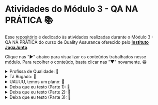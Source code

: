 # Atividades do Módulo 3 - QA NA PRÁTICA 📚

Esse [repositório](https://github.com/LeanDevLima/Squad02_M3) é dedicado às atividades realizadas durante o Módulo 3 - QA NA PRÁTICA do curso de Quality Assurance oferecido pelo [**Instituto JogaJunto**](https://www.jogajuntoinstituto.org/). 

Clique nas "►" abaixo para visualizar os conteúdos trabalhados nesse módulo. Para recolher o conteúdo, basta clicar nas "▼" novamente. 😁

<details>
<summary>Profissa de Qualidade: 🌟</summary>

<details>
<summary>🚀 Descrição da 1ª Atividade: 🌟</summary>
<br>

🔍 Responda a pergunta: O que vocês acham que um aplicativo, site ou software precisa ter para ser um sucesso? Listem, no mínimo, 4 características.

 - A seguir, apresento um resumo das discussões em grupo, complementado por minhas contribuições adicionais:

1. **Usabilidade Intuitiva**: A facilidade de uso é fundamental. Um aplicativo ou software deve ser intuitivo, com uma interface de usuário clara e fácil de entender. Quanto mais rápido os usuários conseguirem entender como usar o sistema, mais provável será que eles continuem a usá-lo.

2. **Solução de Problema**: Um aplicativo de sucesso geralmente resolve um problema real para os usuários. Se ele puder oferecer uma solução eficaz e atender às necessidades dos usuários de maneira melhor ou mais eficiente do que as alternativas existentes, terá uma vantagem competitiva.

3. **Desempenho e Confiabilidade**: Os usuários esperam que um aplicativo funcione sem problemas e de maneira consistente. Problemas de desempenho, lentidão ou falhas frequentes podem levar à frustração dos usuários e à perda de confiança no software.

4. **Valor Agregado e Inovação**: Um aplicativo bem-sucedido muitas vezes oferece algo único ou inovador. Se ele puder fornecer um valor único para os usuários, seja por meio de recursos exclusivos, experiências personalizadas ou funcionalidades inovadoras, é mais provável que atraia e retenha um público fiel.

Essas são apenas algumas características importantes, e o sucesso de um aplicativo, site ou software também pode depender de outros fatores, como estratégias de marketing eficazes, suporte ao cliente sólido e adaptação às necessidades em constante evolução dos usuários.

</details>


<details>

<summary>🚀 Descrição da 2ª Atividade: 🌟</summary>
<br>

🔍 Responda a pergunta: Quais características são essenciais para profissionais de QA? Tentem fazer duas listas de características. Uma com a percepção de vocês e outra com base nas pesquisas feitas na internet.

 - A seguir, apresento um resumo das discussões em grupo, complementado por minhas contribuições adicionais:

### Com base na nossa Percepção:

1. **Atenção aos Detalhes:** Profissionais de QA devem ser extremamente detalhistas para identificar até os erros mais sutis nos produtos ou sistemas em teste.

2. **Comunicação Eficaz:** Uma comunicação clara e eficaz é fundamental para relatar bugs e problemas aos desenvolvedores e outros membros da equipe.

3. **Pensamento Analítico:** A capacidade de analisar sistemas complexos, identificar padrões e antecipar possíveis problemas é essencial para um QA.

4. **Conhecimento Técnico:** Compreender os fundamentos técnicos por trás do software e das tecnologias envolvidas ajuda os profissionais de QA a testar com mais eficiência.

5. **Capacidade de Automatização:** A automação de testes é cada vez mais importante. Saber criar e manter scripts de teste automatizados é uma habilidade valiosa.

6. **Flexibilidade:** Os requisitos e o contexto dos projetos de software podem mudar rapidamente. Ser flexível e capaz de se adaptar a essas mudanças é crucial.

7. **Conhecimento do Domínio:** Entender o setor ou a área em que o software será usado ajuda a direcionar os testes para cenários relevantes.

8. **Trabalho em Equipe:** Colaboração eficaz com desenvolvedores e outros membros da equipe.

9. **Resolução de Problemas:** Habilidade em encontrar soluções para desafios complexos de teste.

10. **Foco no Usuário Final:** Garantir que o software atenda às necessidades e expectativas dos usuários.

### Com base em Pesquisas na Internet:

1. **Habilidade Técnica:** Profissionais de QA devem ter conhecimentos técnicos sólidos para entender as aplicações e sistemas que estão testando.

2. **Experiência em Ferramentas de Teste:** Familiaridade com ferramentas de automação, rastreamento de problemas e gerenciamento de testes é essencial.

3. **Compreensão do Processo de Desenvolvimento:** Saber como o desenvolvimento de software ocorre ajuda os QAs a se integrarem melhor às equipes de desenvolvimento.

4. **Capacidade de Documentação:** Documentar meticulosamente os testes realizados e os resultados obtidos é importante para rastrear o progresso e compartilhar informações.

5. **Colaboração Eficiente:** Trabalhar bem em equipe é crucial, já que os QAs precisam coordenar-se com desenvolvedores, gerentes de projeto e outros membros.

6. **Testes Exploratórios:** A capacidade de explorar o software em busca de problemas não óbvios é uma habilidade altamente valorizada.

7. **Conhecimento de Metodologias Ágeis:** Muitas equipes de desenvolvimento adotam metodologias ágeis. O entendimento dessas práticas é útil para QAs.

8. **Acompanhamento de Tendências:** Manter-se atualizado com as últimas tendências em testes e tecnologia.

9. **Gestão de Tempo:** Eficiência na organização de tarefas e priorização de testes.

10. **Mentalidade de Qualidade:** Buscar constantemente a excelência na entrega de software de alta qualidade.

*Lembrando que diferentes empresas e contextos podem valorizar diferentes conjuntos de características, mas essas listas oferecem uma ideia geral das habilidades e conhecimentos necessários para profissionais de QA.*

</details>


<details>
<summary>🚀 Descrição da 3ª Atividade: 🌟</summary>
<br>

🔍 Responda a pergunta: Pesquisem o que é e qual a importância de UX - USER EXPERIENCE, WIREFRAME e COPYWRITING.

 - A seguir, apresento um resumo das discussões em grupo, complementado por minhas contribuições adicionais:

### UX - User Experience (Experiência do Usuário):

**Definição:** A Experiência do Usuário engloba a qualidade geral da interação de um usuário com um produto ou serviço.

**Importância:** Influencia a satisfação, a fidelidade e a eficácia do produto, impactando diretamente a percepção e ação dos usuários.

### Wireframe (Esboço de Estrutura):

**Definição:** Um wireframe é um esboço visual que representa a estrutura básica e a disposição dos elementos em um design interativo.

**Importância:** Proporciona um guia visual inicial para a organização do layout, facilitando a comunicação entre a equipe de design e desenvolvimento.

### Copywriting (Redação Publicitária):

**Definição:** Copywriting é a criação de textos persuasivos para marketing e publicidade, com o objetivo de inspirar ação.

**Importância:** Influi na persuasão, engajamento e conversões, capacitando a comunicação eficaz de mensagens de marketing para o público-alvo.

</details>

<details>
<summary>🚀 Descrição da 4ª Atividade: 🌟</summary>
<br>

🔍 Responda a pergunta: Pesquisem os principais tipos de testes realizados por QA e o que é feito em cada teste. 

 - A seguir, apresento um resumo das discussões em grupo, complementado por minhas contribuições adicionais:

Testes de QA englobam uma variedade de abordagens para verificar a qualidade do software em diferentes níveis. Aqui estão os principais tipos e suas descrições sucintas:

### Testes Unitários:

- **O que é feito:** Testa unidades individuais de código, como funções ou métodos, isoladamente.
- **Objetivo:** Identificar erros em componentes de código pequenos e específicos.

### Testes de Integração:

- **O que é feito:** Verifica a interação entre módulos ou componentes do software.
- **Objetivo:** Detectar problemas de comunicação e colaboração entre diferentes partes do sistema.

### Testes Funcionais:

- **O que é feito:** Avalia as funcionalidades do software, geralmente usando cenários reais de uso.
- **Objetivo:** Verificar se o software se comporta conforme esperado e atende aos requisitos.

### Testes de Aceitação:

- **O que é feito:** Valida se o software está pronto para ser entregue ao cliente, com base nos critérios de aceitação.
- **Objetivo:** Garantir que o software atenda aos padrões e às expectativas do cliente.

### Testes de Desempenho:

- **O que é feito:** Avalia a resposta do sistema sob diferentes condições de carga e estresse.
- **Objetivo:** Identificar gargalos de desempenho e otimizar o software para um melhor rendimento.

### Testes de Segurança:

- **O que é feito:** Verifica vulnerabilidades e falhas de segurança do sistema.
- **Objetivo:** Proteger o software contra ameaças e ataques maliciosos.

### Testes de Usabilidade:

- **O que é feito:** Avalia a experiência do usuário e a facilidade de uso do software.
- **Objetivo:** Garantir que o software seja intuitivo e agradável para os usuários.

### Testes de Compatibilidade:

- **O que é feito:** Testa o software em diferentes dispositivos, navegadores ou ambientes.
- **Objetivo:** Assegurar que o software funcione corretamente em diversas plataformas.

### Testes de Regressão:

- **O que é feito:** Reexecuta testes anteriores para verificar se novas alterações causaram regressões.
- **Objetivo:** Garantir que mudanças recentes não afetem áreas previamente testadas.

### Testes de Aceitação do Usuário (UAT):

- **O que é feito:** Testes finais conduzidos pelo cliente ou usuário final.
- **Objetivo:** Confirmar que o software atende às expectativas do usuário antes da implantação.

Cada tipo de teste desempenha um papel importante na identificação de diferentes tipos de problemas no software e na garantia de sua qualidade global.

</details>

<details>
<summary>🚀 Descrição da 5ª Atividade: 🌟</summary>
<br>
🔍 Responda a pergunta: Escolha três aplicativos que já possua em seu celular. Explore os três aplicativos. Liste: possíveis falhas encontradas > elementos que poderiam ser mudados ou acrescentados para melhorar o aplicativo

 - Para essa atividade cada integrante da Squad escolheu um app que já possuia mais intimidade. No meu caso eu ecolhi o Cambly que adquiri recentemente com o propósito de melhorar minha conversação no idioma Inglês. Os outros campos foram preenchidos pelos meus colegas da squad.


<img src="Atividades/Cambly.png" alt="Cambly" width="350" height="100">


![testeIntuitivo](Atividades/qa-a2m3-teste-intuitivo.jpg)


</details>

</details>

<details>
<summary>Tá Bugado: 🌟</summary>

<details>
<summary>🚀 Descrição da 6ª Atividade: 🌟</summary>
<br>
🔍 Responda a pergunta: Baixem o material a seguir, analisem e identifiquem se há buracos. Caso encontrem algum indício de buraco, descrevam o motivo.

<img src="Atividades/qa-a3m3-frame-atividade_1.jpg" alt="frame" width="550" height="325">
<img src="Atividades/qa-a3m3-frame-atividade_2.jpg" alt="frame" width="550" height="325">

</details>

<details>
<summary>🚀 Descrição da 7ª Atividade: 🌟</summary>
<br>
🔍 Responda a pergunta: Faça uma pesquisa na internet e defina: o que é o teste de caixa branca e caixa preta. Como esses testes são feitos e quem geralmente executa?

### Teste de Caixa Branca (White Box):

O teste de caixa branca é um método de teste de software que se concentra na avaliação dos aspectos internos do código-fonte de um programa ou sistema. Nesse tipo de teste, o testador possui conhecimento detalhado sobre a estrutura interna, o código e a lógica do software. O objetivo principal é verificar a funcionalidade do software, garantir que todas as condições e caminhos possíveis do código sejam testados e identificar potenciais falhas de lógica ou erros de programação.

Os testes de caixa branca envolvem a criação de casos de teste com base na análise do código-fonte, dos fluxos de controle e das estruturas de dados utilizadas no programa. Esses testes podem incluir a execução de todos os ramos de código, a verificação de limites, a análise de loops e a avaliação de tomadas de decisão. Os testadores que executam testes de caixa branca geralmente possuem conhecimento técnico e habilidades de programação para entender o código subjacente.

### Teste de Caixa Preta (Black Box):

O teste de caixa preta é um método de teste de software que se concentra na avaliação das funcionalidades e comportamentos visíveis de um programa, sem a necessidade de entender sua estrutura interna ou código-fonte. Nesse tipo de teste, o testador não tem conhecimento detalhado sobre como o software foi implementado, mas está preocupado em validar se ele atende aos requisitos especificados e se produz os resultados esperados.

Os testes de caixa preta envolvem a criação de casos de teste com base nas especificações, nos requisitos do sistema e nas funcionalidades descritas. Os testes são conduzidos sem acesso ao código-fonte e se concentram em verificar a entrada e a saída do software, bem como o comportamento em diferentes condições de entrada. Os testadores que executam testes de caixa preta geralmente têm um entendimento do domínio do software, mas não precisam ser programadores.

### Análise Estática e Dinâmica:

A análise estática utiliza a abordagem de caixa branca, também conhecida como caixa de vidro, na qual o código-fonte é alvo de análise. Esse tipo de análise é geralmente conduzido pela própria equipe de programação, pois envolve examinar o código como um elemento estático em busca de possíveis problemas, como erros de sintaxe, más práticas de programação e potenciais falhas de segurança.

Por outro lado, a análise dinâmica adota a abordagem de caixa preta. Nesse caso, a análise não está focada no código-fonte em si, mas sim na interface e no comportamento do software durante a sua execução. Normalmente, a equipe de qualidade é responsável por executar comandos no software e explorar seus recursos para verificar se todos os requisitos funcionais estão sendo atendidos corretamente. Isso envolve verificar se as funcionalidades estão se comportando como esperado e se o software está produzindo os resultados desejados.

## Quem Geralmente Executa Esses Testes:

Os testes de caixa branca e caixa preta são geralmente realizados por equipes de teste de software, que podem incluir engenheiros de teste, analistas de qualidade, testadores de garantia de qualidade, entre outros profissionais especializados em verificar a funcionalidade e a integridade de sistemas e aplicativos. A escolha de qual abordagem de teste usar dependerá das necessidades específicas do projeto, dos objetivos do teste e do conhecimento disponível sobre o software.

Em suma, ambos os tipos de teste desempenham um papel crucial na garantia da qualidade do software, mas se diferenciam em suas abordagens e nos tipos de equipe que os executam. Enquanto os testes de caixa branca focam na análise interna do código, os testes de caixa preta se concentram nas funcionalidades visíveis do sistema.


</details>

</details>

<details>
<summary>UAUUU, temos um plano: 🌟</summary>
<br>

<details>
<summary>🚀 Descrição da 8ª Atividade: 🌟</summary>
<br>

🔍 ATIVIDADE: ESCREVENDO O CENÁRIO DE TESTE 
- Funcionalidade 1: Envio de áudio no WhatsApp; 
- Funcionalidade 2: Tirar uma selfie; 
 
Escreva os cenários de teste para as duas funcionalidades acima.
___

Inicialmente, desenvolvemos cenários de teste levando em conta nossas experiências pessoais ao executar as tarefas mencionadas.
___

### Funcionalidade 1: Enviar um Áudio no WhatsApp

**Cenário 1: Enviar um áudio bem-sucedido**
1. Abrir o aplicativo WhatsApp.
2. Selecionar um contato válido da lista de contatos.
3. Clicar no ícone de anexo para abrir o menu de opções.
4. Escolher a opção "Áudio".
5. Gravar um áudio de 15 segundos.
6. Clicar no botão de envio.
7. Verificar se o áudio é exibido na janela de chat correta.
8. Verificar se o relógio de entrega indica a hora correta de envio.

**Cenário 2: Cancelar gravação de áudio**
1. Abrir o aplicativo WhatsApp.
2. Selecionar um contato válido da lista de contatos.
3. Clicar no ícone de anexo e escolher "Áudio".
4. Iniciar a gravação, mas em seguida, cancelar antes de concluir.
5. Verificar se a gravação foi cancelada e não enviada ao contato.

**Cenário 3: Envio de áudio sem rede**
1. Desativar a conexão de rede (Wi-Fi e dados móveis).
2. Abrir o aplicativo WhatsApp.
3. Selecionar um contato válido da lista de contatos.
4. Tentar enviar um áudio.
5. Verificar se o aplicativo exibe uma mensagem de erro relacionada à falta de conexão de rede.

**Cenário 4: Envio de áudio com tamanho máximo**
1. Abrir o aplicativo WhatsApp.
2. Selecionar um contato válido da lista de contatos.
3. Clicar no ícone de anexo e escolher "Áudio".
4. Gravar um áudio que atinja o tamanho máximo permitido (por exemplo, 5 minutos).
5. Tentar enviar o áudio.
6. Verificar se o aplicativo valida e impede o envio de áudios maiores que o limite.

### Funcionalidade 2: Tirar uma Selfie

**Cenário 1: Tirar uma selfie bem-sucedida**
1. Abrir o aplicativo da câmera.
2. Verificar se a câmera frontal está ativada.
3. Clicar no botão de captura para tirar a selfie.
4. Verificar se a imagem é exibida na tela de visualização.
5. Salvar a selfie.
6. Verificar se a selfie é salva corretamente na galeria de fotos.

**Cenário 2: Trocar para câmera traseira**
1. Abrir o aplicativo da câmera.
2. Verificar se a câmera frontal está ativada por padrão.
3. Trocar para a câmera traseira usando o botão apropriado.
4. Clicar no botão de captura para tirar uma foto.
5. Verificar se a imagem é exibida na tela de visualização.
6. Salvar a foto.
7. Verificar se a foto tirada com a câmera traseira é salva corretamente.

**Cenário 3: Aplicar filtro à selfie**
1. Abrir o aplicativo da câmera.
2. Verificar se a câmera frontal está ativada.
3. Acessar as opções de filtro disponíveis.
4. Escolher um filtro para aplicar à selfie.
5. Clicar no botão de captura para tirar a selfie com o filtro.
6. Verificar se a imagem filtrada é exibida na tela de visualização.
7. Salvar a selfie filtrada.
8. Verificar se a selfie com o filtro é salva corretamente na galeria.

**Cenário 4: Cancelar tirar selfie**
1. Abrir o aplicativo da câmera.
2. Verificar se a câmera frontal está ativada.
3. Clicar no botão de cancelar ou sair antes de tirar a selfie.
4. Verificar se a câmera é fechada sem tirar a foto.

___

Após adquirirmos uma compreensão mais profunda dos princípios do Desenvolvimento Orientado a Comportamento (BDD), reestruturamos os cenários de teste de acordo com esses conceitos.
___

### Funcionalidade 1: Enviar um Áudio no WhatsApp

- **Cenário: Enviar um áudio bem-sucedido**

__Dado que:__ o aplicativo WhatsApp está aberto; E um contato válido da lista de contatos foi selecionado;

__Quando:__ o usuário clica no ícone de anexo e escolhe a opção "Áudio"; E grava um áudio de 15 segundos, E clica no botão de envio;

__Então:__ o áudio deve ser exibido na janela de chat correta; E o relógio de entrega deve indicar a hora correta de envio;

- **Cenário: Cancelar gravação de áudio**

__Dado que:__ o aplicativo WhatsApp está aberto; E um contato válido da lista de contatos foi selecionado;

__Quando:__ o usuário clica no ícone de anexo e escolhe "Áudio"; E inicia a gravação, mas em seguida, cancela antes de concluir;

__Então:__ a gravação não deve ser enviada ao contato;

- **Cenário: Envio de áudio sem rede**

__Dado que:__ a conexão de rede está desativada; E o aplicativo WhatsApp está aberto; E um contato válido da lista de contatos foi selecionado;

__Quando:__ o usuário tenta enviar um áudio;

__Então:__ o aplicativo deve exibir uma mensagem de erro relacionada à falta de conexão de rede;

- **Cenário: Envio de áudio com tamanho máximo**
  
__Dado que:__ o aplicativo WhatsApp está aberto; E um contato válido da lista de contatos foi selecionado;

__Quando:__ o usuário clica no ícone de anexo e escolhe "Áudio"; E grava um áudio que atinge o tamanho máximo permitido; E tenta enviar o áudio;

__Então:__ o aplicativo deve validar e impedir o envio de áudios maiores que o limite;

### Funcionalidade 2: Tirar uma Selfie

- **Cenário - Tirar uma selfie bem-sucedida**
  
__Dado que:__ o aplicativo da câmera está aberto; E a câmera frontal está ativada;

__Quando:__ o usuário clica no botão de captura;

__Então:__ a imagem da selfie deve ser exibida na tela de visualização; E a selfie deve ser salva corretamente na galeria de fotos;

- **Cenário - Trocar para câmera traseira**
  
__Dado que:__ o aplicativo da câmera está aberto; E a câmera frontal está ativada por padrão;

__Quando:__ o usuário troca para a câmera traseira usando o botão apropriado; E clica no botão de captura para tirar uma foto;

__Então:__ a imagem da foto deve ser exibida na tela de visualização; E a foto tirada com a câmera traseira deve ser salva corretamente;


- **Cenário - Aplicar filtro à selfie**

__Dado que:__ o aplicativo da câmera está aberto; E a câmera frontal está ativada;

__Quando:__ o usuário acessa as opções de filtro disponíveis; E escolhe um filtro para aplicar à selfie
E clica no botão de captura para tirar a selfie com o filtro;

__Então:__ a imagem da selfie filtrada deve ser exibida na tela de visualização; E a selfie com o filtro deve ser salva corretamente na galeria;

- **Cenário - Cancelar tirar selfie**
  
__Dado que:__ o aplicativo da câmera está aberto; E a câmera frontal está ativada;

__Quando:__ o usuário clica no botão de cancelar ou sair antes de tirar a selfie;

__Então:__ a câmera não deve tirar a foto;

</details>


<details>
<summary>🚀 Descrição da 9ª Atividade: 🌟</summary>
<br>
🔍 Faça uma pesquisa na internet e responda:
Qual é a importância do plano de testes para o time de QA, para a gestão de projetos e para o cliente? Por que é importante testar um software em diferentes dispositivos?

## A Importância do Plano de Testes

O plano de testes desempenha um papel fundamental no processo de desenvolvimento de software, trazendo benefícios significativos para a equipe de Garantia de Qualidade (QA), para a gestão de projetos e também para os clientes. Aqui está uma explicação detalhada sobre a importância do plano de testes para cada uma dessas partes envolvidas:

### Importância para a Equipe de QA

- **Estrutura e Organização**

O plano de testes fornece uma estrutura clara e organizada para a equipe de QA seguir durante o processo de teste. Ele estabelece os objetivos de teste, escopo, cronograma, recursos necessários e abordagem de teste a ser adotada. Isso ajuda a equipe a manter o foco, evitar tarefas duplicadas e realizar testes de maneira sistemática.

- **Detecção Precoce de Defeitos**

O plano de testes permite que a equipe de QA identifique defeitos e problemas mais cedo no ciclo de desenvolvimento. Isso ajuda a economizar tempo e recursos, uma vez que defeitos identificados precocemente são geralmente mais fáceis e econômicos de corrigir do que aqueles identificados após o lançamento do software.

- **Priorização de Testes**

O plano de testes ajuda a equipe de QA a priorizar os testes com base nas áreas críticas do software e nos requisitos mais importantes. Isso garante que os testes se concentrem nas funcionalidades que têm maior impacto no usuário final e nos objetivos do projeto.

- **Documentação e Rastreabilidade**

O plano de testes documenta os tipos de testes a serem realizados, os cenários de teste, os critérios de aceitação e os resultados esperados. Isso cria um registro claro do processo de teste, permitindo rastrear e comunicar o progresso, os resultados e as descobertas aos demais membros da equipe e à gestão.

### Importância para a Gestão de Projetos

- **Controle de Qualidade**

O plano de testes oferece uma visão geral da estratégia de teste, permitindo à gestão avaliar a abordagem da equipe de QA em relação aos objetivos do projeto. Isso auxilia na identificação de eventuais problemas ou necessidades adicionais de recursos, bem como na correção de desvios em relação ao plano original.

- **Gerenciamento de Riscos**
  
O plano de testes ajuda a identificar os riscos potenciais associados ao projeto, especialmente quando se trata de áreas críticas do software ou de funcionalidades complexas. Isso permite à gestão tomar medidas proativas para mitigar esses riscos e tomar decisões informadas sobre os próximos passos.

- **Acompanhamento de Progresso**

O plano de testes fornece marcos e objetivos mensuráveis para a equipe de QA atingir. Isso permite que a gestão monitore o progresso do teste em relação ao cronograma planejado, identificando possíveis atrasos e tomando medidas corretivas quando necessário.

### Importância para o Cliente

- **Qualidade do Produto**
  
O plano de testes contribui para a qualidade do produto final entregue ao cliente. Ele ajuda a garantir que o software tenha sido testado minuciosamente, o que reduz a probabilidade de defeitos e problemas graves após o lançamento.

- **Confiança e Satisfação**

Um plano de testes bem executado aumenta a confiança do cliente no produto que está sendo desenvolvido. Ao demonstrar um compromisso com a qualidade e a integridade do software, a equipe de desenvolvimento e QA cria uma experiência positiva para o cliente e aumenta a satisfação do mesmo.

- **Atendimento aos Requisitos**

O plano de testes assegura que o software atenda aos requisitos definidos pelo cliente. Ao seguir uma abordagem sistemática de teste, a equipe de QA verifica se todas as funcionalidades estão funcionando conforme o esperado e se os requisitos estão sendo atendidos. 

Em resumo, o plano de testes desempenha um papel vital na garantia da qualidade, no controle do projeto e na satisfação do cliente. Ele contribui para a detecção precoce de defeitos, a priorização eficaz dos testes, a documentação rigorosa, o gerenciamento de riscos e o acompanhamento de progresso. Além disso, ele estabelece uma base sólida para construir confiança e entregar um produto final de alta qualidade que atenda às expectativas do cliente.

</details>

</details>

<details>
<summary> Deixa que eu testo (Parte 1): 🌟</summary>
<br>

<details>
<summary>🚀 Descrição da 10ª Atividade: 🌟</summary>
<br>

🔍Acesse o jogo ZOMBIE BUG HUNTER, no [link do QALAB](https://jogajunto.itch.io/zombiebughunter) 
Exercite a curiosidade e explore o jogo, buscando elementos que podem ser melhorados. 
Relate os bugs, listando-os.

Zombie Bug Hunter - Jogar com bugs não rola, né? Acesse o [link](https://jogajunto.itch.io/zombiebughunter) e ajude a melhorar o jogo.

| ID | Título | Passo-a-passo | Objetivo | Versão | Plataforma | Navegador | Criticidade | Status | Evidência |
|----|--------|---------------|----------|--------|------------|-----------|-------------|--------|-----------|
| 1  | Início do jogo  | Se o usuário não se locomover assim que inicia o jogo, aparece a tela de  MISSION FAILIED  | Aumentar o timeout | v1.0   | Windows    | Chrome    | Blocker        | Aberto | [evidencia1](Atividades/evidencia_1.jpg)|
| 2  |Durante o jogo | Quando o personagem vai apara extremidade do mapa do jogo,é possivel atravessar objetos do cenários | Melhorar a jogabilidade | v1.0   | Windows      | Firefox   | Grave  | Aberto  | [evidencia2](Atividades/evidencia_2.jpg)| |
| 3  | Perseguição do zumbi | A perseguição do oponente proposto pelo o jogo, não é executada de forma correta, pois o mesmo não consegue perseguir o Personagem | Melhorar a jogabilidade | v1.0   | Windows  | Edge      | Grave       | Aberto |  |
| 4  | Cenário | Item no lugar do cenário | Melhorar a jogabilidade | v1.0   | Windows    | Chrome    | Grave        | Aberto | [evidencia4](Atividades/evidencia_4.jpg)| |
| 5  | Função principal |  O personagem não consegue matar os zumbis  | Melhorar a jogabilidade | v1.0   | Windows        | Brave    | Grave       | Aberto  |  |
| 6  | Zumbi não persegue | Ao se colomover  para atrás de algum objeto no cenário, aguardar os zumbis chegarem, os mesmos não dão a volta para continuar a perseguição | Melhorar a jogabilidade | v1.0   | Windows    | Edge      | Baixa       |  Aberto | [evidencia6](Atividades/evidencia_6.jpg)| |
| 7  | Atravessar cenário | Durante a perseguição dos zumbis o personagem principal consegue atravessar alguns itens do cenário. | Melhorar a jogabilidade | v1.0   | Windows      | Chrome    | Alta        | Aberto | [evidencia7](Atividades/evidencia_7.jpg)| |

</details>

</details>

<details>
<summary> Deixa que eu testo (Parte 2): 🌟</summary>
<br>

<details>
<summary>🚀 Descrição da 11ª Atividade: 🌟</summary>
<br>

🔍Escolha três sites da internet, usando o computador. Após entrar em cada site avalie: 

- É possível navegar sem usar o mouse, apenas usando as teclas TAB e ENTER do teclado?
- Quando você usa a tecla TAB, as seleções de elementos ocorrem de forma sequencial ou aleatória?
- Descreva o que encontrou, no documento disponível para download.


![Atividades\acessibilidade_pt1.jpg](https://github.com/LeanDevLima/Squad02_M3/blob/main/Atividades/acessibilidade_pt1.jpg)
![Atividades\acessibilidade_pt1_1.jpg](https://github.com/LeanDevLima/Squad02_M3/blob/main/Atividades/acessibilidade_pt1_1.jpg)
![Atividades\acessibilidade_pt1_2.jpg](https://github.com/LeanDevLima/Squad02_M3/blob/main/Atividades/acessibilidade_pt1_2.jpg)
![Atividades\acessibilidade_pt1_3.jpg](https://github.com/LeanDevLima/Squad02_M3/blob/main/Atividades/acessibilidade_pt1_3.jpg)

</details>

<details>
<summary>🚀 Descrição da 12ª Atividade: 🌟</summary>
<br>

🔍Escolha um aplicativo já instalado no celular ou qualquer site da internet.  

- Ative, nos ajustes do seu smartphone, a função leitura de tela, que no iOS é chamada de VOICEOVER e no Android de TALKBACK.
- Abra o aplicativo escolhido, confira se a leitura de tela acontece de forma lógica e se todos os elementos presentes na tela são lidos. 

![Atividades\acessibilidade_pt2.jpg](https://github.com/LeanDevLima/Squad02_M3/blob/main/Atividades/acessibilidade_pt2.jpg)
![Atividades\acessibilidade_pt2_1.jpg](https://github.com/LeanDevLima/Squad02_M3/blob/main/Atividades/acessibilidade_pt2_1.jpg)

</details>

</details>

</details>

<details>
<summary> Deixa que eu testo (Parte 3): 🌟</summary>
<br>

<details>
<summary>🚀 Descrição da 13ª Atividade: 🌟</summary>
<br>

🔍Dividam-se nos respectivos squads. Analisem 4 sites diferentes no LightHouse e criem um report sobre os dados obtidos. Criem uma tarefa no Bitrix para cada site e inclua todas as informações importantes, como valores, imagens, horário de teste, tipo de dispositivo utilizado e opções para melhorias. Exportem o pdf do Lighthouse, compile os quatro em um único arquivo e façam upload aqui na plataforma para correção dos facilitadores.

Para essa atividade é necessário a instalação da extensão [Lighthouse]([Atividades\LightHouse.png](https://chrome.google.com/webstore/detail/lighthouse/blipmdconlkpinefehnmjammfjpmpbjk?gclid=CjwKCAjwxaanBhBQEiwA84TVXELSxabzgZxcAEpsC2w3vZ3FjxHr49SDzYp_WUybmJuwpE6KQd1bLBoCaSgQAvD_BwE)).

<img src="Atividades\LightHouse.png">


E cadastro na plataforma [Bitrix](https://www.bitrix24.com.br/).

<img src="Atividades\Bitrix24.png">


Cada integrante da squad excolheu um site para execução da tarefa, o site escolhido por mim foi o site da empresa [Mutant](https://mutant.com.br/) https://mutant.com.br/.

### Abaixo segue o relatório extraído do Lighthouse. 

---
<img src="Atividades\mutant_LightHouseResumo_page-0001.jpg">
---
<img src="Atividades\mutant_LightHouseResumo_page-0002.jpg">
---
<img src="Atividades\mutant_LightHouseResumo_page-0003.jpg">
---
<img src="Atividades\mutant_LightHouseResumo_page-0004.jpg">
---
<img src="Atividades\mutant_LightHouseResumo_page-0005.jpg">
---
<img src="Atividades\mutant_LightHouseResumo_page-0006.jpg">

---


### Projeto LightHouse_Squad02 - Bitrix

Aqui apresento alguns detalhes do projeto realizado pela nossa squad na plataforma Bitrix.

#### Projeto:
<img src="Atividades\bitrixProjetoLH.png">

#### Integrantes da Squad:
<img src="Atividades\bitrixSquad.png">

#### Tarefa:
<img src="Atividades\bitrixMutant.png">
 Obs: Cada membro da Squad possui sua própria tarefa designada de acordo com a seleção do site escolhido para análise.

---
Caso você queira conferir o projeto direto na plataforma Bitrix, disponibilizo aqui o convite para o nosso projeto. ► [Clique Aqui!](https://b24-xb925c.bitrix24.com.br/?secret=urdjjj1l) ◄ 

---

### Resultados e Sugestões de Melhoria

A seguir, apresento uma breve descrição dos resultados, juntamente com minhas observações em relação às análises realizadas pelo Lighthouse.

#### Resultados Obtidos:

- **Performance (19/100):** O desempenho é baixo, com métricas de carregamento indicando lentidão.
- **Acessibilidade (86/100):** Boa pontuação, mas oportunidades para melhorias no uso de ARIA e legibilidade.
- **Melhores Práticas (95/100):** Pontuação alta, mas pequenos erros de JavaScript foram registrados.
- **SEO (92/100):** Pontuação razoável, com problemas de links rastreáveis e tamanhos de alvos de toque.

### Sugestões de Melhorias:

#### Desempenho:

- Reduza o uso de JavaScript não utilizado.
- Elimine recursos que bloqueiam a renderização inicial.
- Adie o carregamento de imagens fora da tela.
- Minimize o trabalho na thread principal.
- Otimize o cache de ativos estáticos.
- Reduza o tempo de execução do JavaScript.

#### Acessibilidade:

- Forneça nomes acessíveis para campos de entrada ARIA.
- Garanta contraste adequado entre cores.
- Certifique-se de que links tenham nomes discerníveis.
- Organize listas dentro de elementos apropriados.

#### Melhores Práticas:

- Resolva erros de JavaScript no console.
- Otimize a Política de Segurança de Conteúdo (CSP).

#### SEO:

- Torne links rastreáveis.
- Ajuste tamanhos de alvos de toque para dispositivos móveis.

#### PWA:

- Verifique e corrija questões para melhorar a experiência.

Essas melhorias podem otimizar o desempenho, acessibilidade, práticas recomendadas e otimização para mecanismos de busca do site "mutant.com.br".

</details>



## Integrantes da Squad:

| Beatriz Souza  | [Bruno Soares](https://www.linkedin.com/in/bruno-soaresdev/)  | [Leanderson Lima](https://www.linkedin.com/in/leanderson-dias-de-lima/) | [Rebeca Borges](https://www.linkedin.com/in/rebecaborgess/) | Sara Cruz | 


